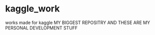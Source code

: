 # kaggle_work
works made for kaggle
MY BIGGEST REPOSITRY
AND THESE ARE MY PERSONAL DEVELOPMENT STUFF
